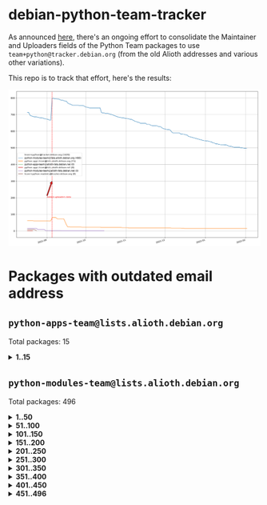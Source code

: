 # debian-python-team-tracker



As announced [here](https://lists.debian.org/debian-python/2021/08/msg00006.html), there's an ongoing effort to consolidate the Maintainer and Uploaders fields of the Python Team packages to use `team+python@tracker.debian.org` (from the old Alioth addresses and various other variations).



This repo is to track that effort, here's the results:



![Python team emails](images/python_team_emails.svg)


# Packages with outdated email address

## `python-apps-team@lists.alioth.debian.org`
Total packages: 15
<details>
<summary><b>1..15</b></summary>


| # | Package | Version |
| --- | --- | --- |
| 1 | [ctop](https://tracker.debian.org/ctop) | 1.0.0-2.1 |
| 2 | [db2twitter](https://tracker.debian.org/db2twitter) | 0.6-1.1 |
| 3 | [dodgy](https://tracker.debian.org/dodgy) | 0.1.9-3 |
| 4 | [etm](https://tracker.debian.org/etm) | 3.2.30-1.1 |
| 5 | [firmware-microbit-micropython](https://tracker.debian.org/firmware-microbit-micropython) | 1.0.1-2 |
| 6 | [freealchemist](https://tracker.debian.org/freealchemist) | 0.5-1.1 |
| 7 | [kanboard-cli](https://tracker.debian.org/kanboard-cli) | 0.0.2-1.1 |
| 8 | [lightyears](https://tracker.debian.org/lightyears) | 1.4-2 |
| 9 | [pipenv](https://tracker.debian.org/pipenv) | 11.9.0-1.1 |
| 10 | [prospector](https://tracker.debian.org/prospector) | 1.1.7-2 |
| 11 | [pybik](https://tracker.debian.org/pybik) | 3.0-3.1 |
| 12 | [retweet](https://tracker.debian.org/retweet) | 0.10-1.1 |
| 13 | [sen](https://tracker.debian.org/sen) | 0.6.1-0.1 |
| 14 | [sinntp](https://tracker.debian.org/sinntp) | 1.6-1.2 |
| 15 | [smem](https://tracker.debian.org/smem) | 1.5-1.1 |
</details>

## `python-modules-team@lists.alioth.debian.org`
Total packages: 496
<details>
<summary><b>1..50</b></summary>


| # | Package | Version |
| --- | --- | --- |
| 1 | [anorack](https://tracker.debian.org/anorack) | 0.2.7-1 |
| 2 | [anosql](https://tracker.debian.org/anosql) | 1.0.1-1 |
| 3 | [asn1crypto](https://tracker.debian.org/asn1crypto) | 1.4.0-1 |
| 4 | [astral](https://tracker.debian.org/astral) | 1.6.1-2 |
| 5 | [authres](https://tracker.debian.org/authres) | 1.2.0-2 |
| 6 | [automat](https://tracker.debian.org/automat) | 20.2.0-1 |
| 7 | [azure-cosmos-table-python](https://tracker.debian.org/azure-cosmos-table-python) | 1.0.5+git20191025-5 |
| 8 | [bdist-nsi](https://tracker.debian.org/bdist-nsi) | 0.1.5-2 |
| 9 | [bernhard](https://tracker.debian.org/bernhard) | 0.2.6-2 |
| 10 | [betamax](https://tracker.debian.org/betamax) | 0.8.1-2 |
| 11 | [bibtexparser](https://tracker.debian.org/bibtexparser) | 1.1.0+ds-3 |
| 12 | [binaryornot](https://tracker.debian.org/binaryornot) | 0.4.4+dfsg-4 |
| 13 | [bitstruct](https://tracker.debian.org/bitstruct) | 8.9.0-1 |
| 14 | [case](https://tracker.debian.org/case) | 1.5.3+dfsg-3 |
| 15 | [cerealizer](https://tracker.debian.org/cerealizer) | 0.8.1-3 |
| 16 | [chardet](https://tracker.debian.org/chardet) | 4.0.0-1 |
| 17 | [chargebee-python](https://tracker.debian.org/chargebee-python) | 1.6.6-1 |
| 18 | [codicefiscale](https://tracker.debian.org/codicefiscale) | 0.9+ds0-2 |
| 19 | [colorclass](https://tracker.debian.org/colorclass) | 2.2.0-2.2 |
| 20 | [colorspacious](https://tracker.debian.org/colorspacious) | 1.1.2-2 |
| 21 | [commonmark](https://tracker.debian.org/commonmark) | 0.9.1-3 |
| 22 | [constantly](https://tracker.debian.org/constantly) | 15.1.0-2 |
| 23 | [contextlib2](https://tracker.debian.org/contextlib2) | 0.6.0.post1-1 |
| 24 | [cookiecutter](https://tracker.debian.org/cookiecutter) | 1.7.3-1 |
| 25 | [coreapi](https://tracker.debian.org/coreapi) | 2.3.3-4 |
| 26 | [coreschema](https://tracker.debian.org/coreschema) | 0.0.4-3 |
| 27 | [cov-core](https://tracker.debian.org/cov-core) | 1.15.0-3 |
| 28 | [cppy](https://tracker.debian.org/cppy) | 1.1.0-2 |
| 29 | [cram](https://tracker.debian.org/cram) | 0.7-4 |
| 30 | [cssutils](https://tracker.debian.org/cssutils) | 1.0.2-3 |
| 31 | [d2to1](https://tracker.debian.org/d2to1) | 0.2.12-2 |
| 32 | [debiancontributors](https://tracker.debian.org/debiancontributors) | 0.7.8-2 |
| 33 | [devpi-common](https://tracker.debian.org/devpi-common) | 3.2.2-1.1 |
| 34 | [django-ajax-selects](https://tracker.debian.org/django-ajax-selects) | 1.7.0-3 |
| 35 | [django-bitfield](https://tracker.debian.org/django-bitfield) | 1.9.6-2 |
| 36 | [django-dirtyfields](https://tracker.debian.org/django-dirtyfields) | 1.3.1-2 |
| 37 | [django-environ](https://tracker.debian.org/django-environ) | 0.4.4-2 |
| 38 | [django-filter](https://tracker.debian.org/django-filter) | 2.4.0-1 |
| 39 | [django-hvad](https://tracker.debian.org/django-hvad) | 1.8.0-1.1 |
| 40 | [django-js-reverse](https://tracker.debian.org/django-js-reverse) | 0.7.3-1.1 |
| 41 | [django-macaddress](https://tracker.debian.org/django-macaddress) | 1.5.0-2 |
| 42 | [django-memoize](https://tracker.debian.org/django-memoize) | 2.2.0+dfsg-1 |
| 43 | [django-nose](https://tracker.debian.org/django-nose) | 1.4.6-2.1 |
| 44 | [django-notification](https://tracker.debian.org/django-notification) | 1.2.0-3 |
| 45 | [django-pagination](https://tracker.debian.org/django-pagination) | 1.0.7-4 |
| 46 | [django-paintstore](https://tracker.debian.org/django-paintstore) | 0.2-4 |
| 47 | [django-picklefield](https://tracker.debian.org/django-picklefield) | 3.0.1-1 |
| 48 | [django-pipeline](https://tracker.debian.org/django-pipeline) | 1.6.14-3 |
| 49 | [django-simple-redis-admin](https://tracker.debian.org/django-simple-redis-admin) | 1.4.0-2 |
| 50 | [django-stronghold](https://tracker.debian.org/django-stronghold) | 0.3.0+debian-2 |
</details>
<details>
<summary><b>51..100</b></summary>

| # | Package | Version |
| --- | --- | --- |
| 51 | [django-webpack-loader](https://tracker.debian.org/django-webpack-loader) | 0.6.0-2 |
| 52 | [django-wkhtmltopdf](https://tracker.debian.org/django-wkhtmltopdf) | 3.3.0-1 |
| 53 | [django-xmlrpc](https://tracker.debian.org/django-xmlrpc) | 0.1.8-2 |
| 54 | [djangorestframework-api-key](https://tracker.debian.org/djangorestframework-api-key) | 2.0.0-2 |
| 55 | [dkimpy](https://tracker.debian.org/dkimpy) | 1.0.5-1 |
| 56 | [dnsdiag](https://tracker.debian.org/dnsdiag) | 2.0.2-1 |
| 57 | [dockerpty](https://tracker.debian.org/dockerpty) | 0.4.1-2 |
| 58 | [dominate](https://tracker.debian.org/dominate) | 2.3.1-2 |
| 59 | [drf-generators](https://tracker.debian.org/drf-generators) | 0.5.0-1 |
| 60 | [elasticsearch-curator](https://tracker.debian.org/elasticsearch-curator) | 5.8.1-1 |
| 61 | [enum34](https://tracker.debian.org/enum34) | 1.1.6-4 |
| 62 | [enzyme](https://tracker.debian.org/enzyme) | 0.4.1-2 |
| 63 | [exam](https://tracker.debian.org/exam) | 0.10.5-3 |
| 64 | [factory-boy](https://tracker.debian.org/factory-boy) | 2.11.1-3 |
| 65 | [faker](https://tracker.debian.org/faker) | 0.9.3-0.1 |
| 66 | [fakesleep](https://tracker.debian.org/fakesleep) | 0.1-2 |
| 67 | [fastchunking](https://tracker.debian.org/fastchunking) | 0.0.3-2 |
| 68 | [feedgenerator](https://tracker.debian.org/feedgenerator) | 1.9-2 |
| 69 | [flake8-polyfill](https://tracker.debian.org/flake8-polyfill) | 1.0.2-2 |
| 70 | [flask-api](https://tracker.debian.org/flask-api) | 1.1+dfsg-1.1 |
| 71 | [flask-babelex](https://tracker.debian.org/flask-babelex) | 0.9.4-1 |
| 72 | [flask-bcrypt](https://tracker.debian.org/flask-bcrypt) | 0.7.1-2 |
| 73 | [flask-compress](https://tracker.debian.org/flask-compress) | 1.4.0-3 |
| 74 | [flask-gravatar](https://tracker.debian.org/flask-gravatar) | 0.4.2-2 |
| 75 | [flask-htmlmin](https://tracker.debian.org/flask-htmlmin) | 1.3.2-2 |
| 76 | [flask-ldapconn](https://tracker.debian.org/flask-ldapconn) | 0.7.2-1.1 |
| 77 | [flask-limiter](https://tracker.debian.org/flask-limiter) | 1.0.1-2 |
| 78 | [flask-mail](https://tracker.debian.org/flask-mail) | 0.9.1+dfsg1-1.1 |
| 79 | [flask-mongoengine](https://tracker.debian.org/flask-mongoengine) | 0.9.3-4 |
| 80 | [flask-multistatic](https://tracker.debian.org/flask-multistatic) | 1.0-2 |
| 81 | [flask-script](https://tracker.debian.org/flask-script) | 2.0.6-2 |
| 82 | [flask-silk](https://tracker.debian.org/flask-silk) | 0.2-18 |
| 83 | [flask-wtf](https://tracker.debian.org/flask-wtf) | 0.14.3-1 |
| 84 | [flufl.enum](https://tracker.debian.org/flufl.enum) | 4.1.1-3 |
| 85 | [flufl.i18n](https://tracker.debian.org/flufl.i18n) | 3.0.1-1 |
| 86 | [flufl.lock](https://tracker.debian.org/flufl.lock) | 5.0.1-1 |
| 87 | [flufl.password](https://tracker.debian.org/flufl.password) | 1.3-3 |
| 88 | [flufl.testing](https://tracker.debian.org/flufl.testing) | 0.7-2 |
| 89 | [gerritlib](https://tracker.debian.org/gerritlib) | 0.8.0-2 |
| 90 | [gmplot](https://tracker.debian.org/gmplot) | 1.2.0-2 |
| 91 | [gtextfsm](https://tracker.debian.org/gtextfsm) | 1.1.0-2 |
| 92 | [gtts](https://tracker.debian.org/gtts) | 2.0.3-1 |
| 93 | [gtts-token](https://tracker.debian.org/gtts-token) | 1.1.3-1 |
| 94 | [guzzle-sphinx-theme](https://tracker.debian.org/guzzle-sphinx-theme) | 0.7.11-5 |
| 95 | [hachoir](https://tracker.debian.org/hachoir) | 3.1.0+dfsg-3 |
| 96 | [haproxy-log-analysis](https://tracker.debian.org/haproxy-log-analysis) | 2.0~b0-2 |
| 97 | [heapdict](https://tracker.debian.org/heapdict) | 1.0.1-1 |
| 98 | [hiro](https://tracker.debian.org/hiro) | 0.5-2 |
| 99 | [hypothesis-auto](https://tracker.debian.org/hypothesis-auto) | 1.1.4-2 |
| 100 | [importmagic](https://tracker.debian.org/importmagic) | 0.1.7-2 |
</details>
<details>
<summary><b>101..150</b></summary>

| # | Package | Version |
| --- | --- | --- |
| 101 | [inflection](https://tracker.debian.org/inflection) | 0.3.1-2 |
| 102 | [json-tricks](https://tracker.debian.org/json-tricks) | 3.11.0-2 |
| 103 | [jsonhyperschema-codec](https://tracker.debian.org/jsonhyperschema-codec) | 1.0.3-2 |
| 104 | [junos-eznc](https://tracker.debian.org/junos-eznc) | 2.1.7-3 |
| 105 | [jupyter-sphinx-theme](https://tracker.debian.org/jupyter-sphinx-theme) | 0.0.6+ds1-10 |
| 106 | [kitchen](https://tracker.debian.org/kitchen) | 1.2.6-2 |
| 107 | [kivy](https://tracker.debian.org/kivy) | 1.11.0-2 |
| 108 | [lazr.delegates](https://tracker.debian.org/lazr.delegates) | 2.0.3-2 |
| 109 | [lazr.smtptest](https://tracker.debian.org/lazr.smtptest) | 2.0.3-2 |
| 110 | [lexicon](https://tracker.debian.org/lexicon) | 3.3.17-1 |
| 111 | [libthumbor](https://tracker.debian.org/libthumbor) | 1.3.3-2 |
| 112 | [logilab-constraint](https://tracker.debian.org/logilab-constraint) | 0.6.0-2 |
| 113 | [mako](https://tracker.debian.org/mako) | 1.1.3+ds1-2 |
| 114 | [manuel](https://tracker.debian.org/manuel) | 1.10.1-2 |
| 115 | [mercurial-extension-utils](https://tracker.debian.org/mercurial-extension-utils) | 1.5.1-3 |
| 116 | [mercurial-keyring](https://tracker.debian.org/mercurial-keyring) | 1.3.1-3 |
| 117 | [milksnake](https://tracker.debian.org/milksnake) | 0.1.5-1 |
| 118 | [mimerender](https://tracker.debian.org/mimerender) | 0.6.0-2 |
| 119 | [mmllib](https://tracker.debian.org/mmllib) | 0.3.0.post1-2 |
| 120 | [mockldap](https://tracker.debian.org/mockldap) | 0.3.0-4 |
| 121 | [modernize](https://tracker.debian.org/modernize) | 0.7-2 |
| 122 | [moksha.common](https://tracker.debian.org/moksha.common) | 1.2.5-4 |
| 123 | [mrtparse](https://tracker.debian.org/mrtparse) | 1.6-2 |
| 124 | [musicbrainzngs](https://tracker.debian.org/musicbrainzngs) | 0.7.1-2 |
| 125 | [mutagen](https://tracker.debian.org/mutagen) | 1.45.1-2 |
| 126 | [mwic](https://tracker.debian.org/mwic) | 0.7.8-1 |
| 127 | [mysql-connector-python](https://tracker.debian.org/mysql-connector-python) | 8.0.15-2 |
| 128 | [nb2plots](https://tracker.debian.org/nb2plots) | 0.6-2 |
| 129 | [netmiko](https://tracker.debian.org/netmiko) | 2.4.2-1 |
| 130 | [networkx](https://tracker.debian.org/networkx) | 2.5+ds-2 |
| 131 | [nose2](https://tracker.debian.org/nose2) | 0.9.2-1 |
| 132 | [nose2-cov](https://tracker.debian.org/nose2-cov) | 1.0a4-3 |
| 133 | [ntplib](https://tracker.debian.org/ntplib) | 0.3.3-2 |
| 134 | [numpy-stl](https://tracker.debian.org/numpy-stl) | 2.9.0-1 |
| 135 | [numpydoc](https://tracker.debian.org/numpydoc) | 1.1.0-3 |
| 136 | [obsub](https://tracker.debian.org/obsub) | 0.2-4 |
| 137 | [okasha](https://tracker.debian.org/okasha) | 0.2.4-4 |
| 138 | [overpass](https://tracker.debian.org/overpass) | 0.7-1 |
| 139 | [pastescript](https://tracker.debian.org/pastescript) | 2.0.2-4 |
| 140 | [pep8](https://tracker.debian.org/pep8) | 1.7.1-9 |
| 141 | [pep8-naming](https://tracker.debian.org/pep8-naming) | 0.10.0-1 |
| 142 | [pg8000](https://tracker.debian.org/pg8000) | 1.10.6-2 |
| 143 | [pidcat](https://tracker.debian.org/pidcat) | 2.1.0-4 |
| 144 | [pilkit](https://tracker.debian.org/pilkit) | 2.0-3 |
| 145 | [plastex](https://tracker.debian.org/plastex) | 2.1-2 |
| 146 | [portio](https://tracker.debian.org/portio) | 0.5-4 |
| 147 | [power](https://tracker.debian.org/power) | 1.4+dfsg-4 |
| 148 | [pprintpp](https://tracker.debian.org/pprintpp) | 0.4.0-2 |
| 149 | [preggy](https://tracker.debian.org/preggy) | 1.4.4-1 |
| 150 | [ptable](https://tracker.debian.org/ptable) | 0.9.2-2 |
</details>
<details>
<summary><b>151..200</b></summary>

| # | Package | Version |
| --- | --- | --- |
| 151 | [py-radix](https://tracker.debian.org/py-radix) | 0.10.0-3 |
| 152 | [py3dns](https://tracker.debian.org/py3dns) | 3.2.1-1 |
| 153 | [pyasn1](https://tracker.debian.org/pyasn1) | 0.4.8-1 |
| 154 | [pybindgen](https://tracker.debian.org/pybindgen) | 0.20.0+dfsg1-2 |
| 155 | [pycallgraph](https://tracker.debian.org/pycallgraph) | 1.1.3-1.2 |
| 156 | [pyclamd](https://tracker.debian.org/pyclamd) | 0.4.0-2 |
| 157 | [pycodestyle](https://tracker.debian.org/pycodestyle) | 2.6.0-1 |
| 158 | [pycxx](https://tracker.debian.org/pycxx) | 7.1.4-0.2 |
| 159 | [pydbus](https://tracker.debian.org/pydbus) | 0.6.0-4 |
| 160 | [pydenticon](https://tracker.debian.org/pydenticon) | 0.3.1-2 |
| 161 | [pydispatcher](https://tracker.debian.org/pydispatcher) | 2.0.5-2 |
| 162 | [pydle](https://tracker.debian.org/pydle) | 0.9.4-2 |
| 163 | [pyeapi](https://tracker.debian.org/pyeapi) | 0.8.1-2 |
| 164 | [pyenchant](https://tracker.debian.org/pyenchant) | 3.2.0-1 |
| 165 | [pyfg](https://tracker.debian.org/pyfg) | 0.50-2 |
| 166 | [pyfiglet](https://tracker.debian.org/pyfiglet) | 0.8.0+dfsg-1 |
| 167 | [pyfribidi](https://tracker.debian.org/pyfribidi) | 0.12.0+repack-7 |
| 168 | [pygeoif](https://tracker.debian.org/pygeoif) | 0.7-2 |
| 169 | [pygtail](https://tracker.debian.org/pygtail) | 0.6.1-2 |
| 170 | [pygtkspellcheck](https://tracker.debian.org/pygtkspellcheck) | 4.0.5-2 |
| 171 | [pyinotify](https://tracker.debian.org/pyinotify) | 0.9.6-1.3 |
| 172 | [pyiosxr](https://tracker.debian.org/pyiosxr) | 0.52-1.1 |
| 173 | [pyjavaproperties](https://tracker.debian.org/pyjavaproperties) | 0.7-2 |
| 174 | [pyjokes](https://tracker.debian.org/pyjokes) | 0.5.0-3 |
| 175 | [pykcs11](https://tracker.debian.org/pykcs11) | 1.5.10-1 |
| 176 | [pylama](https://tracker.debian.org/pylama) | 7.4.3-3 |
| 177 | [pylibmc](https://tracker.debian.org/pylibmc) | 1.5.2-3 |
| 178 | [pylint-celery](https://tracker.debian.org/pylint-celery) | 0.3-5 |
| 179 | [pylint-common](https://tracker.debian.org/pylint-common) | 0.2.5-4 |
| 180 | [pylint-django](https://tracker.debian.org/pylint-django) | 2.0.13-1 |
| 181 | [pylint-flask](https://tracker.debian.org/pylint-flask) | 0.5-4 |
| 182 | [pylint-plugin-utils](https://tracker.debian.org/pylint-plugin-utils) | 0.6-1 |
| 183 | [pymacs](https://tracker.debian.org/pymacs) | 0.25-3 |
| 184 | [pymodbus](https://tracker.debian.org/pymodbus) | 2.1.0+dfsg-2 |
| 185 | [pynag](https://tracker.debian.org/pynag) | 1.1.2+dfsg-2 |
| 186 | [pynliner](https://tracker.debian.org/pynliner) | 0.8.0-2 |
| 187 | [pyopengl](https://tracker.debian.org/pyopengl) | 3.1.5+dfsg-1 |
| 188 | [pyparsing](https://tracker.debian.org/pyparsing) | 2.4.7-1 |
| 189 | [pyprind](https://tracker.debian.org/pyprind) | 2.11.2-2 |
| 190 | [pyquery](https://tracker.debian.org/pyquery) | 1.2.9-4 |
| 191 | [pyrad](https://tracker.debian.org/pyrad) | 2.1-2 |
| 192 | [pyrsistent](https://tracker.debian.org/pyrsistent) | 0.15.5-1 |
| 193 | [pysimplesoap](https://tracker.debian.org/pysimplesoap) | 1.16.2-3 |
| 194 | [pysmi](https://tracker.debian.org/pysmi) | 0.3.2-2 |
| 195 | [pysodium](https://tracker.debian.org/pysodium) | 0.7.0-2 |
| 196 | [pyspf](https://tracker.debian.org/pyspf) | 2.0.14-2 |
| 197 | [pysrt](https://tracker.debian.org/pysrt) | 1.0.1-2 |
| 198 | [pyssim](https://tracker.debian.org/pyssim) | 0.2-2 |
| 199 | [pytaglib](https://tracker.debian.org/pytaglib) | 0.3.6+dfsg-2 |
| 200 | [pytds](https://tracker.debian.org/pytds) | 1.10.0-1 |
</details>
<details>
<summary><b>201..250</b></summary>

| # | Package | Version |
| --- | --- | --- |
| 201 | [pytest-bdd](https://tracker.debian.org/pytest-bdd) | 3.2.1-1 |
| 202 | [pytest-cookies](https://tracker.debian.org/pytest-cookies) | 0.4.0-1 |
| 203 | [pytest-django](https://tracker.debian.org/pytest-django) | 3.5.1-1 |
| 204 | [pytest-expect](https://tracker.debian.org/pytest-expect) | 1.1.0-2 |
| 205 | [pytest-httpbin](https://tracker.debian.org/pytest-httpbin) | 1.0.0-2 |
| 206 | [pytest-instafail](https://tracker.debian.org/pytest-instafail) | 0.4.2-1 |
| 207 | [pytest-runner](https://tracker.debian.org/pytest-runner) | 2.11.1-1.2 |
| 208 | [pytest-sugar](https://tracker.debian.org/pytest-sugar) | 0.9.4-1 |
| 209 | [pytest-tornado](https://tracker.debian.org/pytest-tornado) | 0.8.1-1 |
| 210 | [pytest-vcr](https://tracker.debian.org/pytest-vcr) | 1.0.2-2 |
| 211 | [python-activipy](https://tracker.debian.org/python-activipy) | 0.1-7 |
| 212 | [python-adal](https://tracker.debian.org/python-adal) | 1.2.2-1 |
| 213 | [python-aiohttp-session](https://tracker.debian.org/python-aiohttp-session) | 2.9.0-2 |
| 214 | [python-aioinflux](https://tracker.debian.org/python-aioinflux) | 0.9.0-2 |
| 215 | [python-aiomeasures](https://tracker.debian.org/python-aiomeasures) | 0.5.14-3 |
| 216 | [python-amqplib](https://tracker.debian.org/python-amqplib) | 1.0.2-2 |
| 217 | [python-apptools](https://tracker.debian.org/python-apptools) | 4.5.0-1.1 |
| 218 | [python-aptly](https://tracker.debian.org/python-aptly) | 0.12.10-2 |
| 219 | [python-args](https://tracker.debian.org/python-args) | 0.1.0-3 |
| 220 | [python-arpy](https://tracker.debian.org/python-arpy) | 1.1.1-4 |
| 221 | [python-astor](https://tracker.debian.org/python-astor) | 0.8.1-1 |
| 222 | [python-base58](https://tracker.debian.org/python-base58) | 1.0.3-1.1 |
| 223 | [python-bcdoc](https://tracker.debian.org/python-bcdoc) | 0.16.0-2 |
| 224 | [python-bitbucket-api](https://tracker.debian.org/python-bitbucket-api) | 0.5.0-3 |
| 225 | [python-box](https://tracker.debian.org/python-box) | 3.4.6-2 |
| 226 | [python-btrees](https://tracker.debian.org/python-btrees) | 4.3.1-2 |
| 227 | [python-cerberus](https://tracker.debian.org/python-cerberus) | 1.3.2-1 |
| 228 | [python-click-log](https://tracker.debian.org/python-click-log) | 0.2.1-2 |
| 229 | [python-clint](https://tracker.debian.org/python-clint) | 0.5.1-3 |
| 230 | [python-cluster](https://tracker.debian.org/python-cluster) | 1.3.3-3 |
| 231 | [python-cmarkgfm](https://tracker.debian.org/python-cmarkgfm) | 0.4.2-1 |
| 232 | [python-coloredlogs](https://tracker.debian.org/python-coloredlogs) | 7.3-2 |
| 233 | [python-colour](https://tracker.debian.org/python-colour) | 0.1.5-2 |
| 234 | [python-consul](https://tracker.debian.org/python-consul) | 0.7.1-1.1 |
| 235 | [python-cookies](https://tracker.debian.org/python-cookies) | 2.2.1-3 |
| 236 | [python-cpuinfo](https://tracker.debian.org/python-cpuinfo) | 5.0.0-2 |
| 237 | [python-crcmod](https://tracker.debian.org/python-crcmod) | 1.7+dfsg-2 |
| 238 | [python-cs](https://tracker.debian.org/python-cs) | 2.7.1-1 |
| 239 | [python-dbfread](https://tracker.debian.org/python-dbfread) | 2.0.7-3 |
| 240 | [python-decorator](https://tracker.debian.org/python-decorator) | 4.4.2-2 |
| 241 | [python-demjson](https://tracker.debian.org/python-demjson) | 2.2.4-5 |
| 242 | [python-diaspy](https://tracker.debian.org/python-diaspy) | 0.6.0-2 |
| 243 | [python-dictobj](https://tracker.debian.org/python-dictobj) | 0.4-4 |
| 244 | [python-distutils-extra](https://tracker.debian.org/python-distutils-extra) | 2.45 |
| 245 | [python-django-casclient](https://tracker.debian.org/python-django-casclient) | 1.5.3-1 |
| 246 | [python-django-etcd-settings](https://tracker.debian.org/python-django-etcd-settings) | 0.1.13+dfsg-3 |
| 247 | [python-django-gravatar2](https://tracker.debian.org/python-django-gravatar2) | 1.4.4-2 |
| 248 | [python-django-jsonfield](https://tracker.debian.org/python-django-jsonfield) | 1.4.0-2 |
| 249 | [python-django-push-notifications](https://tracker.debian.org/python-django-push-notifications) | 1.4.1-1 |
| 250 | [python-django-simple-history](https://tracker.debian.org/python-django-simple-history) | 2.7.0-1.1 |
</details>
<details>
<summary><b>251..300</b></summary>

| # | Package | Version |
| --- | --- | --- |
| 251 | [python-doubleratchet](https://tracker.debian.org/python-doubleratchet) | 0.6.0-2 |
| 252 | [python-dpkt](https://tracker.debian.org/python-dpkt) | 1.9.2-2 |
| 253 | [python-easywebdav](https://tracker.debian.org/python-easywebdav) | 1.2.0-8 |
| 254 | [python-envisage](https://tracker.debian.org/python-envisage) | 4.9.0-2.1 |
| 255 | [python-envparse](https://tracker.debian.org/python-envparse) | 0.2.0-2 |
| 256 | [python-envs](https://tracker.debian.org/python-envs) | 1.2.6-1.1 |
| 257 | [python-epc](https://tracker.debian.org/python-epc) | 0.0.5-3 |
| 258 | [python-etcd](https://tracker.debian.org/python-etcd) | 0.4.5-2 |
| 259 | [python-ethtool](https://tracker.debian.org/python-ethtool) | 0.14-3 |
| 260 | [python-ewmh](https://tracker.debian.org/python-ewmh) | 0.1.6-2 |
| 261 | [python-exotel](https://tracker.debian.org/python-exotel) | 0.1.5-2 |
| 262 | [python-feather-format](https://tracker.debian.org/python-feather-format) | 0.3.1+dfsg1-4 |
| 263 | [python-flaky](https://tracker.debian.org/python-flaky) | 3.7.0-1 |
| 264 | [python-flask-seeder](https://tracker.debian.org/python-flask-seeder) | 0.1~a2-2 |
| 265 | [python-genty](https://tracker.debian.org/python-genty) | 1.3.2-1 |
| 266 | [python-geoip2](https://tracker.debian.org/python-geoip2) | 2.9.0+dfsg1-2 |
| 267 | [python-gflags](https://tracker.debian.org/python-gflags) | 1.5.1-7 |
| 268 | [python-glob2](https://tracker.debian.org/python-glob2) | 0.5-3 |
| 269 | [python-hashids](https://tracker.debian.org/python-hashids) | 1.3.1-1 |
| 270 | [python-hidapi](https://tracker.debian.org/python-hidapi) | 0.9.0.post3-2 |
| 271 | [python-hiredis](https://tracker.debian.org/python-hiredis) | 1.0.1-1 |
| 272 | [python-hpilo](https://tracker.debian.org/python-hpilo) | 4.3-3 |
| 273 | [python-html2text](https://tracker.debian.org/python-html2text) | 2020.1.16-1 |
| 274 | [python-http-parser](https://tracker.debian.org/python-http-parser) | 0.9.0-1 |
| 275 | [python-httptools](https://tracker.debian.org/python-httptools) | 0.1.1-1 |
| 276 | [python-icalendar](https://tracker.debian.org/python-icalendar) | 4.0.3-4 |
| 277 | [python-iniparse](https://tracker.debian.org/python-iniparse) | 0.4-3 |
| 278 | [python-ipaddress](https://tracker.debian.org/python-ipaddress) | 1.0.23-1 |
| 279 | [python-ipfix](https://tracker.debian.org/python-ipfix) | 0.9.7-2 |
| 280 | [python-irodsclient](https://tracker.debian.org/python-irodsclient) | 0.8.1-2 |
| 281 | [python-isc-dhcp-leases](https://tracker.debian.org/python-isc-dhcp-leases) | 0.9.1-2 |
| 282 | [python-isoweek](https://tracker.debian.org/python-isoweek) | 1.3.3-3 |
| 283 | [python-jmespath](https://tracker.debian.org/python-jmespath) | 0.10.0-1 |
| 284 | [python-jsonrpc](https://tracker.debian.org/python-jsonrpc) | 1.13.0-1 |
| 285 | [python-junit-xml](https://tracker.debian.org/python-junit-xml) | 1.9-1 |
| 286 | [python-kanboard](https://tracker.debian.org/python-kanboard) | 1.0.1-1.1 |
| 287 | [python-langdetect](https://tracker.debian.org/python-langdetect) | 1.0.7-4 |
| 288 | [python-ldap](https://tracker.debian.org/python-ldap) | 3.2.0-4 |
| 289 | [python-ldapdomaindump](https://tracker.debian.org/python-ldapdomaindump) | 0.9.3-1 |
| 290 | [python-libguess](https://tracker.debian.org/python-libguess) | 1.1-4 |
| 291 | [python-logfury](https://tracker.debian.org/python-logfury) | 0.1.2-4 |
| 292 | [python-mailer](https://tracker.debian.org/python-mailer) | 0.8.1-4 |
| 293 | [python-mastodon](https://tracker.debian.org/python-mastodon) | 1.5.1-1 |
| 294 | [python-mccabe](https://tracker.debian.org/python-mccabe) | 0.6.1-3 |
| 295 | [python-measurement](https://tracker.debian.org/python-measurement) | 2.0.1-2 |
| 296 | [python-meld3](https://tracker.debian.org/python-meld3) | 1.0.2-3 |
| 297 | [python-mnemonic](https://tracker.debian.org/python-mnemonic) | 0.19-1 |
| 298 | [python-model-mommy](https://tracker.debian.org/python-model-mommy) | 1.6.0-2 |
| 299 | [python-morris](https://tracker.debian.org/python-morris) | 1.2-2 |
| 300 | [python-mpegdash](https://tracker.debian.org/python-mpegdash) | 0.2.0-1 |
</details>
<details>
<summary><b>301..350</b></summary>

| # | Package | Version |
| --- | --- | --- |
| 301 | [python-multidict](https://tracker.debian.org/python-multidict) | 5.1.0-1 |
| 302 | [python-munch](https://tracker.debian.org/python-munch) | 2.3.2-2 |
| 303 | [python-nine](https://tracker.debian.org/python-nine) | 1.1.0-1 |
| 304 | [python-noise](https://tracker.debian.org/python-noise) | 1.2.3-3 |
| 305 | [python-notify2](https://tracker.debian.org/python-notify2) | 0.3-4 |
| 306 | [python-ntlm-auth](https://tracker.debian.org/python-ntlm-auth) | 1.4.0-1 |
| 307 | [python-oauth](https://tracker.debian.org/python-oauth) | 1.0.1-6 |
| 308 | [python-offtrac](https://tracker.debian.org/python-offtrac) | 0.1.0-2.1 |
| 309 | [python-opcua](https://tracker.debian.org/python-opcua) | 0.98.11-1 |
| 310 | [python-openid-cla](https://tracker.debian.org/python-openid-cla) | 1.2-2 |
| 311 | [python-openid-teams](https://tracker.debian.org/python-openid-teams) | 1.2-2 |
| 312 | [python-openidc-client](https://tracker.debian.org/python-openidc-client) | 0.6.0-1.1 |
| 313 | [python-opentimestamps](https://tracker.debian.org/python-opentimestamps) | 0.4.1-1 |
| 314 | [python-padme](https://tracker.debian.org/python-padme) | 1.1.1-3 |
| 315 | [python-pampy](https://tracker.debian.org/python-pampy) | 1.8.4-2 |
| 316 | [python-path-and-address](https://tracker.debian.org/python-path-and-address) | 2.0.1-2 |
| 317 | [python-pathtools](https://tracker.debian.org/python-pathtools) | 0.1.2-4 |
| 318 | [python-paypal](https://tracker.debian.org/python-paypal) | 1.2.5-3 |
| 319 | [python-peakutils](https://tracker.debian.org/python-peakutils) | 1.3.3+ds-2 |
| 320 | [python-pem](https://tracker.debian.org/python-pem) | 19.1.0-1 |
| 321 | [python-persistent](https://tracker.debian.org/python-persistent) | 4.6.4-0.2 |
| 322 | [python-pex](https://tracker.debian.org/python-pex) | 1.1.14-3.1 |
| 323 | [python-pgpdump](https://tracker.debian.org/python-pgpdump) | 1.5-2 |
| 324 | [python-pgspecial](https://tracker.debian.org/python-pgspecial) | 1.11.10+dfsg1-1 |
| 325 | [python-phonenumbers](https://tracker.debian.org/python-phonenumbers) | 8.12.1-1 |
| 326 | [python-picklable-itertools](https://tracker.debian.org/python-picklable-itertools) | 0.1.1-3 |
| 327 | [python-plaster](https://tracker.debian.org/python-plaster) | 1.0-2 |
| 328 | [python-plaster-pastedeploy](https://tracker.debian.org/python-plaster-pastedeploy) | 0.5-3 |
| 329 | [python-prctl](https://tracker.debian.org/python-prctl) | 1.7-2 |
| 330 | [python-preshed](https://tracker.debian.org/python-preshed) | 3.0.2-1 |
| 331 | [python-pretend](https://tracker.debian.org/python-pretend) | 1.0.9-1 |
| 332 | [python-prettylog](https://tracker.debian.org/python-prettylog) | 0.1.0-2 |
| 333 | [python-priority](https://tracker.debian.org/python-priority) | 1.3.0-3 |
| 334 | [python-progressbar](https://tracker.debian.org/python-progressbar) | 2.5-2 |
| 335 | [python-pskc](https://tracker.debian.org/python-pskc) | 1.1-3 |
| 336 | [python-py-zipkin](https://tracker.debian.org/python-py-zipkin) | 0.15.0-1.1 |
| 337 | [python-pyasn1-modules](https://tracker.debian.org/python-pyasn1-modules) | 0.2.1-1 |
| 338 | [python-pyface](https://tracker.debian.org/python-pyface) | 6.1.2-2 |
| 339 | [python-pyftpdlib](https://tracker.debian.org/python-pyftpdlib) | 1.5.4-2 |
| 340 | [python-pygerrit2](https://tracker.debian.org/python-pygerrit2) | 2.0.4-2 |
| 341 | [python-pypump](https://tracker.debian.org/python-pypump) | 0.7-3 |
| 342 | [python-pysnmp4-apps](https://tracker.debian.org/python-pysnmp4-apps) | 0.3.2-2.2 |
| 343 | [python-pysnmp4-mibs](https://tracker.debian.org/python-pysnmp4-mibs) | 0.1.3-3 |
| 344 | [python-pytest-benchmark](https://tracker.debian.org/python-pytest-benchmark) | 3.2.2-2 |
| 345 | [python-pyvmomi](https://tracker.debian.org/python-pyvmomi) | 6.7.1-3 |
| 346 | [python-rarfile](https://tracker.debian.org/python-rarfile) | 3.1-1 |
| 347 | [python-ratelimiter](https://tracker.debian.org/python-ratelimiter) | 1.2.0.post0-1 |
| 348 | [python-redisearch-py](https://tracker.debian.org/python-redisearch-py) | 1.0.0-1 |
| 349 | [python-releases](https://tracker.debian.org/python-releases) | 1.6.3-1 |
| 350 | [python-repoze.lru](https://tracker.debian.org/python-repoze.lru) | 0.7-2 |
</details>
<details>
<summary><b>351..400</b></summary>

| # | Package | Version |
| --- | --- | --- |
| 351 | [python-repoze.sphinx.autointerface](https://tracker.debian.org/python-repoze.sphinx.autointerface) | 0.8-0.2 |
| 352 | [python-repoze.tm2](https://tracker.debian.org/python-repoze.tm2) | 2.0-2 |
| 353 | [python-requests-ntlm](https://tracker.debian.org/python-requests-ntlm) | 1.1.0-1.1 |
| 354 | [python-requirements-detector](https://tracker.debian.org/python-requirements-detector) | 0.6-2 |
| 355 | [python-restless](https://tracker.debian.org/python-restless) | 2.1.1-2 |
| 356 | [python-rpaths](https://tracker.debian.org/python-rpaths) | 0.13-1.1 |
| 357 | [python-rply](https://tracker.debian.org/python-rply) | 0.7.7-2 |
| 358 | [python-schedutils](https://tracker.debian.org/python-schedutils) | 0.6-2.1 |
| 359 | [python-schema](https://tracker.debian.org/python-schema) | 0.6.7-3 |
| 360 | [python-schroot](https://tracker.debian.org/python-schroot) | 0.4-4 |
| 361 | [python-scp](https://tracker.debian.org/python-scp) | 0.13.0-2 |
| 362 | [python-scripttest](https://tracker.debian.org/python-scripttest) | 1.3-3 |
| 363 | [python-scruffy](https://tracker.debian.org/python-scruffy) | 0.3.3-2 |
| 364 | [python-sdnotify](https://tracker.debian.org/python-sdnotify) | 0.3.1-2 |
| 365 | [python-serverfiles](https://tracker.debian.org/python-serverfiles) | 0.3.0-1 |
| 366 | [python-service-identity](https://tracker.debian.org/python-service-identity) | 18.1.0-6 |
| 367 | [python-sexpdata](https://tracker.debian.org/python-sexpdata) | 0.0.3-2 |
| 368 | [python-shade](https://tracker.debian.org/python-shade) | 1.30.0-3 |
| 369 | [python-shellescape](https://tracker.debian.org/python-shellescape) | 3.4.1-4 |
| 370 | [python-simpy](https://tracker.debian.org/python-simpy) | 2.3.1+dfsg-2 |
| 371 | [python-simpy3](https://tracker.debian.org/python-simpy3) | 3.0.11-2 |
| 372 | [python-slimmer](https://tracker.debian.org/python-slimmer) | 0.1.30-8 |
| 373 | [python-slugify](https://tracker.debian.org/python-slugify) | 4.0.0-1 |
| 374 | [python-smstrade](https://tracker.debian.org/python-smstrade) | 0.2.4-6 |
| 375 | [python-socketpool](https://tracker.debian.org/python-socketpool) | 0.5.3-5 |
| 376 | [python-sphinx-issues](https://tracker.debian.org/python-sphinx-issues) | 1.2.0-2 |
| 377 | [python-spur](https://tracker.debian.org/python-spur) | 0.3.21-1 |
| 378 | [python-srp](https://tracker.debian.org/python-srp) | 1.0.15-1 |
| 379 | [python-statsd](https://tracker.debian.org/python-statsd) | 3.3.0-2 |
| 380 | [python-stopit](https://tracker.debian.org/python-stopit) | 1.1.2-1 |
| 381 | [python-structlog](https://tracker.debian.org/python-structlog) | 20.1.0-1 |
| 382 | [python-sunlight](https://tracker.debian.org/python-sunlight) | 1.1.5-3 |
| 383 | [python-suntime](https://tracker.debian.org/python-suntime) | 1.2.5-2 |
| 384 | [python-tempita](https://tracker.debian.org/python-tempita) | 0.5.2-6 |
| 385 | [python-test-server](https://tracker.debian.org/python-test-server) | 0.0.27-2 |
| 386 | [python-testing.common.database](https://tracker.debian.org/python-testing.common.database) | 2.0.0-2 |
| 387 | [python-testing.mysqld](https://tracker.debian.org/python-testing.mysqld) | 1.4.0-4 |
| 388 | [python-testing.postgresql](https://tracker.debian.org/python-testing.postgresql) | 1.3.0-2 |
| 389 | [python-thriftpy](https://tracker.debian.org/python-thriftpy) | 0.3.9+ds1-1 |
| 390 | [python-tinycss](https://tracker.debian.org/python-tinycss) | 0.4-3 |
| 391 | [python-tktreectrl](https://tracker.debian.org/python-tktreectrl) | 2.0.2-3 |
| 392 | [python-traits](https://tracker.debian.org/python-traits) | 5.2.0-2 |
| 393 | [python-traitsui](https://tracker.debian.org/python-traitsui) | 6.1.3-3 |
| 394 | [python-translationstring](https://tracker.debian.org/python-translationstring) | 1.4-1 |
| 395 | [python-twitter](https://tracker.debian.org/python-twitter) | 3.3-2 |
| 396 | [python-typeguard](https://tracker.debian.org/python-typeguard) | 2.2.2-1.1 |
| 397 | [python-tzlocal](https://tracker.debian.org/python-tzlocal) | 2.1-1 |
| 398 | [python-udatetime](https://tracker.debian.org/python-udatetime) | 0.0.16-4 |
| 399 | [python-unicodecsv](https://tracker.debian.org/python-unicodecsv) | 0.14.1-2 |
| 400 | [python-unidiff](https://tracker.debian.org/python-unidiff) | 0.5.5-2 |
</details>
<details>
<summary><b>401..450</b></summary>

| # | Package | Version |
| --- | --- | --- |
| 401 | [python-urlobject](https://tracker.debian.org/python-urlobject) | 2.4.3-3 |
| 402 | [python-urwidtrees](https://tracker.debian.org/python-urwidtrees) | 1.0.3.dev0-1 |
| 403 | [python-utils](https://tracker.debian.org/python-utils) | 2.3.0-2 |
| 404 | [python-vagrant](https://tracker.debian.org/python-vagrant) | 0.5.15-3 |
| 405 | [python-venusian](https://tracker.debian.org/python-venusian) | 3.0.0-1 |
| 406 | [python-vobject](https://tracker.debian.org/python-vobject) | 0.9.6.1-0.2 |
| 407 | [python-webob](https://tracker.debian.org/python-webob) | 1:1.8.6-1.1 |
| 408 | [python-wget](https://tracker.debian.org/python-wget) | 3.2-3 |
| 409 | [python-wheezy.template](https://tracker.debian.org/python-wheezy.template) | 0.1.167-2 |
| 410 | [python-whoosh](https://tracker.debian.org/python-whoosh) | 2.7.4+git6-g9134ad92-5 |
| 411 | [python-wither](https://tracker.debian.org/python-wither) | 1.1-2 |
| 412 | [python-wsgilog](https://tracker.debian.org/python-wsgilog) | 0.3.1-3 |
| 413 | [python-x3dh](https://tracker.debian.org/python-x3dh) | 0.5.8-2 |
| 414 | [python-xeddsa](https://tracker.debian.org/python-xeddsa) | 0.4.6-2 |
| 415 | [python-yaswfp](https://tracker.debian.org/python-yaswfp) | 0.9.3-1.1 |
| 416 | [python-zc.customdoctests](https://tracker.debian.org/python-zc.customdoctests) | 1.0.1-2 |
| 417 | [python-zipp](https://tracker.debian.org/python-zipp) | 1.0.0-3 |
| 418 | [python-zxcvbn](https://tracker.debian.org/python-zxcvbn) | 4.4.28-2 |
| 419 | [python3-proselint](https://tracker.debian.org/python3-proselint) | 0.10.2-2 |
| 420 | [pythondialog](https://tracker.debian.org/pythondialog) | 3.5.1-1 |
| 421 | [pytoml](https://tracker.debian.org/pytoml) | 0.1.21-1 |
| 422 | [pyuca](https://tracker.debian.org/pyuca) | 1.2-2 |
| 423 | [pyutilib](https://tracker.debian.org/pyutilib) | 5.8.0-1 |
| 424 | [pywavelets](https://tracker.debian.org/pywavelets) | 1.1.1-1 |
| 425 | [pywinrm](https://tracker.debian.org/pywinrm) | 0.3.0-2 |
| 426 | [quark-sphinx-theme](https://tracker.debian.org/quark-sphinx-theme) | 0.5.1-2 |
| 427 | [readlike](https://tracker.debian.org/readlike) | 0.1.3-1.1 |
| 428 | [recommonmark](https://tracker.debian.org/recommonmark) | 0.6.0+ds-1 |
| 429 | [redis-py-cluster](https://tracker.debian.org/redis-py-cluster) | 2.0.0-1 |
| 430 | [reentry](https://tracker.debian.org/reentry) | 1.3.1-1 |
| 431 | [reparser](https://tracker.debian.org/reparser) | 1.4.3-1 |
| 432 | [requests-aws](https://tracker.debian.org/requests-aws) | 0.1.5-2 |
| 433 | [ripe-atlas-cousteau](https://tracker.debian.org/ripe-atlas-cousteau) | 1.4.2-3 |
| 434 | [ripe-atlas-sagan](https://tracker.debian.org/ripe-atlas-sagan) | 1.2.2-2 |
| 435 | [robot-detection](https://tracker.debian.org/robot-detection) | 0.4.0-2 |
| 436 | [routes](https://tracker.debian.org/routes) | 2.5.1-1 |
| 437 | [sgmllib3k](https://tracker.debian.org/sgmllib3k) | 1.0.0-3 |
| 438 | [simplegeneric](https://tracker.debian.org/simplegeneric) | 0.8.1-3 |
| 439 | [singledispatch](https://tracker.debian.org/singledispatch) | 3.4.0.3-3 |
| 440 | [sireader](https://tracker.debian.org/sireader) | 1.1.1-2 |
| 441 | [sleekxmpp](https://tracker.debian.org/sleekxmpp) | 1.3.3-6 |
| 442 | [slimit](https://tracker.debian.org/slimit) | 0.8.1-4 |
| 443 | [smartypants](https://tracker.debian.org/smartypants) | 2.0.0-2 |
| 444 | [sortedcontainers](https://tracker.debian.org/sortedcontainers) | 2.1.0-2 |
| 445 | [speaklater](https://tracker.debian.org/speaklater) | 1.3-5 |
| 446 | [sphinx](https://tracker.debian.org/sphinx) | 1.8.5-2 |
| 447 | [sphinx](https://tracker.debian.org/sphinx) | 1.8.5-3 |
| 448 | [sphinx](https://tracker.debian.org/sphinx) | 1.8.5-4 |
| 449 | [sphinx](https://tracker.debian.org/sphinx) | 1.8.5-5 |
| 450 | [sphinx](https://tracker.debian.org/sphinx) | 2.4.3-2 |
</details>
<details>
<summary><b>451..496</b></summary>

| # | Package | Version |
| --- | --- | --- |
| 451 | [sphinx](https://tracker.debian.org/sphinx) | 2.4.3-4 |
| 452 | [sphinx-autorun](https://tracker.debian.org/sphinx-autorun) | 1.1.0-3.1 |
| 453 | [sphinx-celery](https://tracker.debian.org/sphinx-celery) | 2.0.0-1 |
| 454 | [sphinx-intl](https://tracker.debian.org/sphinx-intl) | 2.0.1-2 |
| 455 | [sphinxcontrib-devhelp](https://tracker.debian.org/sphinxcontrib-devhelp) | 1.0.2-2 |
| 456 | [sphinxcontrib-doxylink](https://tracker.debian.org/sphinxcontrib-doxylink) | 1.5-1 |
| 457 | [sphinxcontrib-log-cabinet](https://tracker.debian.org/sphinxcontrib-log-cabinet) | 1.0.1-2 |
| 458 | [sphinxcontrib-qthelp](https://tracker.debian.org/sphinxcontrib-qthelp) | 1.0.3-2 |
| 459 | [sphinxcontrib-rubydomain](https://tracker.debian.org/sphinxcontrib-rubydomain) | 0.1~dev-20100804-2 |
| 460 | [sphinxcontrib-websupport](https://tracker.debian.org/sphinxcontrib-websupport) | 1.2.4-1 |
| 461 | [sphinxtesters](https://tracker.debian.org/sphinxtesters) | 0.2.3-1 |
| 462 | [sshpubkeys](https://tracker.debian.org/sshpubkeys) | 3.1.0-2.1 |
| 463 | [sshtunnel](https://tracker.debian.org/sshtunnel) | 0.1.4-2 |
| 464 | [stardicter](https://tracker.debian.org/stardicter) | 1.2-1 |
| 465 | [straight.plugin](https://tracker.debian.org/straight.plugin) | 1.4.1-3 |
| 466 | [stsci.distutils](https://tracker.debian.org/stsci.distutils) | 0.3.7-5 |
| 467 | [tagpy](https://tracker.debian.org/tagpy) | 2013.1-7 |
| 468 | [terminaltables](https://tracker.debian.org/terminaltables) | 3.1.0-3 |
| 469 | [texext](https://tracker.debian.org/texext) | 0.6.6-2 |
| 470 | [tinydb](https://tracker.debian.org/tinydb) | 3.15.2-2 |
| 471 | [translation-finder](https://tracker.debian.org/translation-finder) | 1.0-1 |
| 472 | [transmissionrpc](https://tracker.debian.org/transmissionrpc) | 0.11-4 |
| 473 | [twodict](https://tracker.debian.org/twodict) | 1.2-2 |
| 474 | [txws](https://tracker.debian.org/txws) | 0.9.1-4 |
| 475 | [txzmq](https://tracker.debian.org/txzmq) | 0.8.0-2 |
| 476 | [typogrify](https://tracker.debian.org/typogrify) | 1:2.0.7-2 |
| 477 | [u-msgpack-python](https://tracker.debian.org/u-msgpack-python) | 2.3.0-2 |
| 478 | [utidylib](https://tracker.debian.org/utidylib) | 0.5-3 |
| 479 | [vcr.py](https://tracker.debian.org/vcr.py) | 4.0.2-1 |
| 480 | [vim-autopep8](https://tracker.debian.org/vim-autopep8) | 1.2.0-2 |
| 481 | [vsts-cd-manager](https://tracker.debian.org/vsts-cd-manager) | 1.0.2-3 |
| 482 | [wchartype](https://tracker.debian.org/wchartype) | 0.1-2 |
| 483 | [webpy](https://tracker.debian.org/webpy) | 1:0.61-1 |
| 484 | [whichcraft](https://tracker.debian.org/whichcraft) | 0.4.1-2 |
| 485 | [wikitrans](https://tracker.debian.org/wikitrans) | 1.3-1 |
| 486 | [willow](https://tracker.debian.org/willow) | 1.4-1 |
| 487 | [wlc](https://tracker.debian.org/wlc) | 1.2-1 |
| 488 | [wokkel](https://tracker.debian.org/wokkel) | 18.0.0-3.1 |
| 489 | [wsgiproxy2](https://tracker.debian.org/wsgiproxy2) | 0.4.5-1.1 |
| 490 | [wtf-peewee](https://tracker.debian.org/wtf-peewee) | 3.0.0+dfsg-2 |
| 491 | [wtforms](https://tracker.debian.org/wtforms) | 2.2.1-2 |
| 492 | [xhtml2pdf](https://tracker.debian.org/xhtml2pdf) | 0.2.4-1 |
| 493 | [xlwt](https://tracker.debian.org/xlwt) | 1.3.0-3 |
| 494 | [zc.lockfile](https://tracker.debian.org/zc.lockfile) | 2.0-1 |
| 495 | [zict](https://tracker.debian.org/zict) | 2.0.0-1 |
| 496 | [zope.deprecation](https://tracker.debian.org/zope.deprecation) | 4.4.0-4 |
</details>
